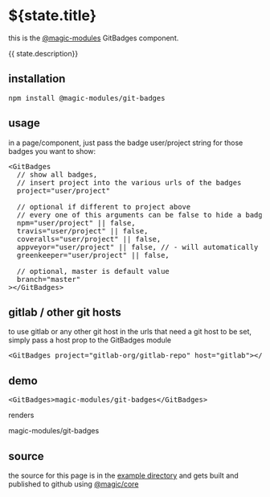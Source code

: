 
# ${state.title}

this is the
[@magic-modules](https://github.com/magic-modules)
GitBadges component.

{{ state.description}}

## installation

<Pre>npm install @magic-modules/git-badges</Pre>

## usage

in a page/component, just pass the badge user/project string for those badges you want to show:

<Pre>
&lt;GitBadges
  // show all badges,
  // insert project into the various urls of the badges
  project="user/project"

  // optional if different to project above
  // every one of this arguments can be false to hide a badge
  npm="user/project" || false,
  travis="user/project" || false,
  coveralls="user/project" || false,
  appveyor="user/project" || false, // - will automatically be removed from the user (appveyor needs that)
  greenkeeper="user/project" || false,

  // optional, master is default value
  branch="master"
>&lt;/GitBadges>
</Pre>

## gitlab / other git hosts

to use gitlab or any other git host in the urls that need a git host to be set,
simply pass a host prop to the GitBadges module

<Pre>
&lt;GitBadges project="gitlab-org/gitlab-repo" host="gitlab">&lt;/GitBadges>
</Pre>

## demo

<Pre>&lt;GitBadges>magic-modules/git-badges&lt;/GitBadges></Pre>

renders

<GitBadges>magic-modules/git-badges</GitBadges>

## source

the source for this page is in the
[example directory](https://github.com/magic-modules/git-badges/tree/master/example)
and gets built and published to github using
[@magic/core](https://github.com/magic/core)
